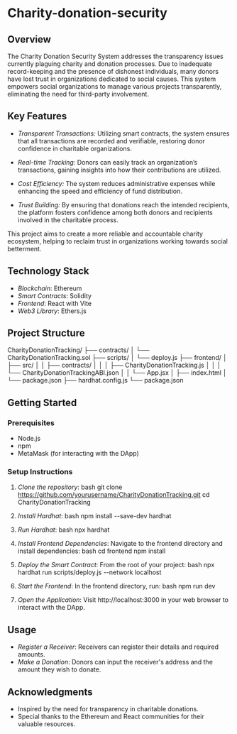# Charity-donation-security



## Overview

The Charity Donation Security System addresses the transparency issues currently plaguing charity and donation processes. Due to inadequate record-keeping and the presence of dishonest individuals, many donors have lost trust in organizations dedicated to social causes. This system empowers social organizations to manage various projects transparently, eliminating the need for third-party involvement.

## Key Features

- *Transparent Transactions:* Utilizing smart contracts, the system ensures that all transactions are recorded and verifiable, restoring donor confidence in charitable organizations.
  
- *Real-time Tracking:* Donors can easily track an organization’s transactions, gaining insights into how their contributions are utilized.
  
- *Cost Efficiency:* The system reduces administrative expenses while enhancing the speed and efficiency of fund distribution.
  
- *Trust Building:* By ensuring that donations reach the intended recipients, the platform fosters confidence among both donors and recipients involved in the charitable process.

This project aims to create a more reliable and accountable charity ecosystem, helping to reclaim trust in organizations working towards social betterment.


## Technology Stack

- *Blockchain*: Ethereum
- *Smart Contracts*: Solidity
- *Frontend*: React with Vite
- *Web3 Library*: Ethers.js

## Project Structure


CharityDonationTracking/
├── contracts/
│   └── CharityDonationTracking.sol
├── scripts/
│   └── deploy.js
├── frontend/
│   ├── src/
│   │   ├── contracts/
│   │   │   ├── CharityDonationTracking.js
│   │   │   └── CharityDonationTrackingABI.json
│   │   └── App.jsx
│   ├── index.html
│   └── package.json
├── hardhat.config.js
└── package.json


## Getting Started

### Prerequisites

- Node.js
- npm
- MetaMask (for interacting with the DApp)

### Setup Instructions

1. *Clone the repository*:
   bash
   git clone https://github.com/yourusername/CharityDonationTracking.git
   cd CharityDonationTracking
   

2. *Install Hardhat*:
   bash
   npm install --save-dev hardhat
   

3. *Run Hardhat*:
   bash
   npx hardhat
   

4. *Install Frontend Dependencies*:
   Navigate to the frontend directory and install dependencies:
   bash
   cd frontend
   npm install
   

5. *Deploy the Smart Contract*:
   From the root of your project:
   bash
   npx hardhat run scripts/deploy.js --network localhost
   

6. *Start the Frontend*:
   In the frontend directory, run:
   bash
   npm run dev
   

7. *Open the Application*:
   Visit http://localhost:3000 in your web browser to interact with the DApp.

## Usage

- *Register a Receiver*: Receivers can register their details and required amounts.
- *Make a Donation*: Donors can input the receiver's address and the amount they wish to donate.


## Acknowledgments

- Inspired by the need for transparency in charitable donations.
- Special thanks to the Ethereum and React communities for their valuable resources.
